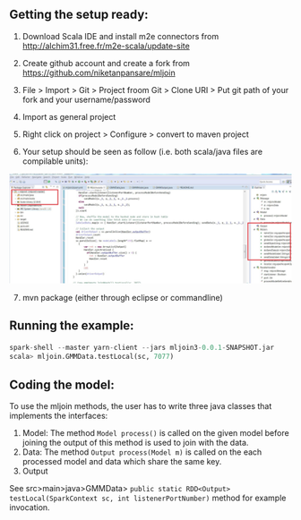 
## Getting the setup ready:

1. Download Scala IDE and install m2e connectors from http://alchim31.free.fr/m2e-scala/update-site

2. Create github account and create a fork from https://github.com/niketanpansare/mljoin

3. File > Import > Git > Project froom Git > Clone URI > Put git path of your fork and your username/password

4. Import as general project

5. Right click on project > Configure > convert to maven project

6. Your setup should be seen as follow (i.e. both scala/java files are compilable units):

![Setup screenshot](/ScreenShot.jpg?raw=true "Setup screenshot")

7. mvn package (either through eclipse or commandline)

## Running the example:

```python
spark-shell --master yarn-client --jars mljoin3-0.0.1-SNAPSHOT.jar
scala> mljoin.GMMData.testLocal(sc, 7077)
```

## Coding the model:

To use the mljoin methods, the user has to write three java classes that implements the interfaces:
1. Model: The method `Model process()` is called on the given model before joining the output of this method is used to join with the data.
2. Data: The method `Output process(Model m)` is called on the each processed model and data which share the same key.
3. Output

See src>main>java>GMMData> `public static RDD<Output> testLocal(SparkContext sc, int listenerPortNumber)` method for example invocation.